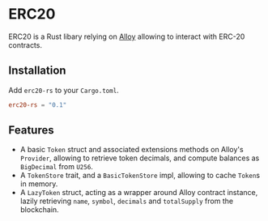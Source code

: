 # ERC20

ERC20 is a Rust libary relying on [Alloy] allowing to interact with ERC-20
contracts.

[Alloy]: https://github.com/alloy-rs/alloy

## Installation

Add `erc20-rs` to your `Cargo.toml`.

```toml
erc20-rs = "0.1"
```

## Features

* A basic `Token` struct and associated extensions methods on Alloy's
  `Provider`, allowing to retrieve token decimals, and compute balances
  as `BigDecimal` from `U256`.
* A `TokenStore` trait, and a `BasicTokenStore` impl, allowing to cache
  `Token`s in memory.
* A `LazyToken` struct, acting as a wrapper around Alloy contract instance,
  lazily retrieving `name`, `symbol`, `decimals` and `totalSupply` from the
  blockchain.